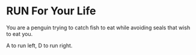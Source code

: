 # RUN For Your Life

You are a penguin trying to catch fish to eat while avoiding seals that wish to
eat you.

A to run left, D to run right.
